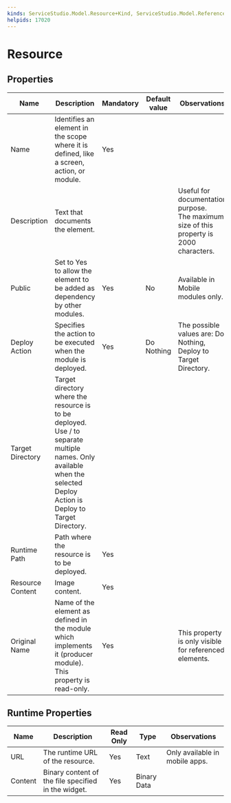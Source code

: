 ```yaml
---
kinds: ServiceStudio.Model.Resource+Kind, ServiceStudio.Model.ReferenceResource+Kind
helpids: 17020
---
```


# Resource


## Properties

<table markdown="1">
<thead>
<tr>
<th>Name</th>
<th>Description</th>
<th>Mandatory</th>
<th>Default value</th>
<th>Observations</th>
</tr>
</thead>
<tbody>
<tr>
<td title="Name">Name</td>
<td>Identifies an element in the scope where it is defined, like a screen, action, or module.</td>
<td>Yes</td>
<td></td>
<td></td>
</tr>
<tr>
<td title="Description">Description</td>
<td>Text that documents the element.</td>
<td></td>
<td></td>
<td>Useful for documentation purpose.<br/>The maximum size of this property is 2000 characters.</td>
</tr>
<tr>
<td title="Public">Public</td>
<td>Set to Yes to allow the element to be added as dependency by other modules.</td>
<td>Yes</td>
<td>No</td>
<td>Available in Mobile modules only.</td>
</tr>
<tr>
<td title="Deploy Action">Deploy Action</td>
<td>Specifies the action to be executed when the module is deployed.</td>
<td>Yes</td>
<td>Do Nothing</td>
<td>The possible values are: Do Nothing, Deploy to Target Directory.</td>
</tr>
<tr>
<td title="Target Directory">Target Directory</td>
<td>Target directory where the resource is to be deployed. Use / to separate multiple names. Only available when the selected Deploy Action is Deploy to Target Directory.</td>
<td></td>
<td></td>
<td></td>
</tr>
<tr>
<td title="Runtime Path">Runtime Path</td>
<td>Path where the resource is to be deployed.</td>
<td>Yes</td>
<td></td>
<td></td>
</tr>
<tr>
<td title="Resource Content">Resource Content</td>
<td>Image content.</td>
<td>Yes</td>
<td></td>
<td></td>
</tr>
<tr>
<td title="Original Name">Original Name</td>
<td>Name of the element as defined in the module which implements it (producer module). This property is read-only.</td>
<td>Yes</td>
<td></td>
<td>This property is only visible for referenced elements.</td>
</tr>
</tbody>
</table>

## Runtime Properties

<table markdown="1">
<thead>
<tr>
<th>Name</th>
<th>Description</th>
<th>Read Only</th>
<th>Type</th>
<th>Observations</th>
</tr>
</thead>
<tbody>
<tr>
<td>URL</td>
<td>The runtime URL of the resource.</td>
<td>Yes</td>
<td>Text</td>
<td>Only available in mobile apps.</td>
</tr>
<tr>
<td>Content</td>
<td>Binary content of the file specified in the widget.</td>
<td>Yes</td>
<td>Binary Data</td>
<td></td>
</tr>
</tbody>
</table>

